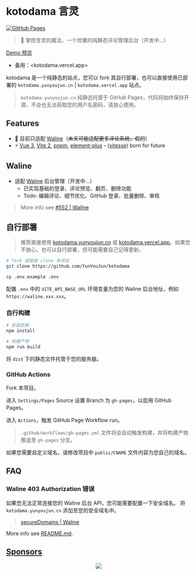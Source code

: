 # kotodama 言灵

[![GitHub Pages](https://github.com/YunYouJun/kotodama/actions/workflows/gh-pages.yml/badge.svg?branch=main)](https://github.com/YunYouJun/kotodama/actions/workflows/gh-pages.yml)

> 💬 掌控言灵的魔法，一个优雅的纯静态评论管理后台（开发中...）

[Demo 预览](https://kotodama.yunyoujun.cn)

- 备用：<kotodama.vercel.app>

kotodama 是一个纯静态的站点，您可以 fork 其自行部署，也可以直接使用已部署的 `kotodama.yunyoujun.cn` | `kotodama.vercel.app` 站点。

> `kotodama.yunyoujun.cn` 纯静态托管于 GitHub Pages，代码将始终保持开源，不会也无法获取您的用户名密码，请放心使用。

## Features

- 💬 目前只适配 [Waline](https://github.com/walinejs/waline)（~~未来可能适配更多评论系统，假的~~）
- ⚡️ [Vue 3](https://github.com/vuejs/vue-next), [Vite 2](https://github.com/vitejs/vite), [pnpm](https://pnpm.js.org/), [element-plus](https://github.com/element-plus/element-plus) - ([vitesse](https://github.com/antfu/vitesse/)) born for future

## Waline

- 适配 [Waline](https://github.com/walinejs/waline) 后台管理（开发中...）
  - 已实现基础的登录、评论预览、翻页、删除功能
  - Todo: 编辑评论、细节优化、GitHub 登录、批量删除、审核

> More info see [#552 | Waline](https://github.com/walinejs/waline/issues/552)

## 自行部署

> 推荐直接使用 [kotodama.yunyoujun.cn](https://kotodama.yunyoujun.cn) 或 [kotodama.vercel.app](https://kotodama.vercel.app)。如果您不放心，也可以自行部署，但可能需要自己记得更新。

```bash
# fork 或直接 clone 本项目
git clone https://github.com/YunYouJun/kotodama

cp .env.example .env
```

配置 `.env` 中的 `VITE_API_BASE_URL` 环境变量为您的 Waline 后台地址，例如 `https://waline.xxx.xxx`。

### 自行构建

```bash
# 安装依赖
npm install

# 构建产物
npm run build
```

将 `dist` 下的静态文件托管于您的服务器。

### GitHub Actions

Fork 本项目。

进入 `Settings/Pages` Source 设置 Branch 为 `gh-pages`，以启用 GitHub Pages。

进入 `Actions`，触发 GitHub Page Workflow run。

> `.github/workflows/gh-pages.yml` 文件将会自动触发构建，并将构建产物推送至 `gh-pages` 分支。

如果您需要自定义域名，请修改项目中 `public/CNAME` 文件内容为您自己的域名。

## FAQ

### Waline 403 Authorization 错误

如果您无法正常连接您的 Waline 后台 API，您可能需要配置一下安全域名。
将 `kotodama.yunyoujun.cn` 添加至您的安全域名中。

> [secureDomains | Waline](https://waline.js.org/reference/server.html#securedomains)

More info see [README.md](https://github.com/YunYouJun/kotodama/blob/main/README.md).

## [Sponsors](https://sponsors.yunyoujun.cn)

<p align="center">
  <a href="https://sponsors.yunyoujun.cn">
    <img src='https://fastly.jsdelivr.net/gh/YunYouJun/sponsors/public/sponsors.svg'/>
  </a>
</p>
